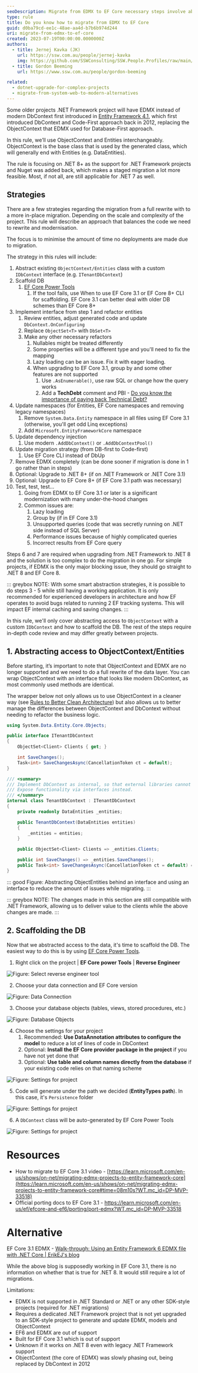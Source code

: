 ```yaml
---
seoDescription: Migrate from EDMX to EF Core necessary steps involve abstracting access to `ObjectContext` and scaffolding the DB.
type: rule
title: Do you know how to migrate from EDMX to EF Core
guid: d0ba79cd-ee1c-48ae-aa4d-b7b6b974d244
uri: migrate-from-edmx-to-ef-core
created: 2023-07-19T00:00:00.0000000Z
authors:
  - title: Jernej Kavka (JK)
    url: https://ssw.com.au/people/jernej-kavka
    img: https://github.com/SSWConsulting/SSW.People.Profiles/raw/main/Jernej-Kavka/Images/Jernej-Kavka-Profile.jpg
  - title: Gordon Beeming
    url: https://www.ssw.com.au/people/gordon-beeming

related:
  - dotnet-upgrade-for-complex-projects
  - migrate-from-system-web-to-modern-alternatives
---
```


Some older projects .NET Framework project will have EDMX instead of modern DbContext first introduced in [Entity Framework 4.1](https://devblogs.microsoft.com/cesardelatorre/entity-framework-4-1-just-released/?WT.mc_id=DP-MVP-33518), which first introduced DbContext and Code-First approach back in 2012, replacing the ObjectContext that EDMX used for Database-First approach.

In this rule, we’ll use ObjectContext and Entities interchangeably. ObjectContext is the base class that is used by the generated class, which will generally end with Entities (e.g. DataEntities).

The rule is focusing on .NET 8+ as the support for .NET Framework projects and Nuget was added back, which makes a staged migration a lot more feasible. Most, if not all, are still applicable for .NET 7 as well.

## Strategies

There are a few strategies regarding the migration from a full rewrite with to a more in-place migration. Depending on the scale and complexity of the project. This rule will describe an approach that balances the code we need to rewrite and modernisation.

The focus is to minimise the amount of time no deployments are made due to migration.

The strategy in this rules will include:

1. Abstract existing `ObjectContext/Entities` class with a custom `IDbContext` interface (e.g. `ITenantDbContext`)
2. Scaffold DB
   1. [EF Core Power Tools](https://marketplace.visualstudio.com/items?itemName=ErikEJ.EFCorePowerTools)
      1. If the tool fails, use When to use EF Core 3.1 or EF Core 8+ CLI for scaffolding. EF Core 3.1 can better deal with older DB schemes than EF Core 8+
3. Implement interface from step 1 and refactor entities
   1. Review entities, adjust generated code and update `DbContext.OnConfiguring`
   2. Replace `ObjectSet<T>` with `DbSet<T>`
   3. Make any other necessary refactors
      1. Nullables might be treated differently
      2. Some properties will be a different type and you'll need to fix the mapping
      3. Lazy loading can be an issue. Fix it with eager loading.
      4. When upgrading to EF Core 3.1, group by and some other features are not supported
         1. Use `.AsEnumerable()`, use raw SQL or change how the query works
         2. Add a **TechDebt** comment and PBI - [Do you know the importance of paying back Technical Debt?](/technical-debt/)
4. Update namespaces (for Entities, EF Core namespaces and removing legacy namespaces)
   1. Remove `System.Data.Entity` namespace in all files using EF Core 3.1 (otherwise, you'll get odd Linq exceptions)
   2. Add `Microsoft.EntityFrameworkCore` namespace
5. Update dependency injection
   1. Use modern `.AddDbContext()` or `.AddDbContextPool()`
6. Update migration strategy (from DB-first to Code-first)
   1. Use EF Core CLI instead of DbUp
7. Remove EDMX completely (can be done sooner if migration is done in 1 go rather than in steps)
8. Optional: Upgrade to .NET 8+ (if on .NET Framework or .NET Core 3.1)
9. Optional: Upgrade to EF Core 8+ (if EF Core 3.1 path was necessary)
10. Test, test, test...
    1. Going from EDMX to EF Core 3.1 or later is a significant modernization with many under-the-hood changes
    2. Common issues are:
       1. Lazy loading
       2. Group by (if in EF Core 3.1)
       3. Unsupported queries (code that was secretly running on .NET side instead of SQL Server)
       4. Performance issues because of highly complicated queries
       5. Incorrect results from EF Core query

Steps 6 and 7 are required when upgrading from .NET Framework to .NET 8 and the solution is too complex to do the migration in one go. For simple projects, if EDMX is the only major blocking issue, they should go straight to .NET 8 and EF Core 8.

::: greybox
NOTE: With some smart abstraction strategies, it is possible to do steps 3 - 5 while still having a working application. It is only recommended for experienced developers in architecture and how EF operates to avoid bugs related to running 2 EF tracking systems. This will impact EF internal caching and saving changes.
:::

In this rule, we'll only cover abstracting access to `ObjectContext` with a custom `IDbContext` and how to scaffold the DB. The rest of the steps require in-depth code review and may differ greatly between projects.

## 1. Abstracting access to ObjectContext/Entities

Before starting, it’s important to note that ObjectContext and EDMX are no longer supported and we need to do a full rewrite of the data layer. You can wrap ObjectContext with an interface that looks like modern DbContext, as most commonly used methods are identical.

The wrapper below not only allows us to use ObjectContext in a cleaner way (see [Rules to Better Clean Architecture](/rules-to-better-clean-architecture/)) but also allows us to better manage the differences between ObjectContext and DbContext without needing to refactor the business logic.

```csharp
using System.Data.Entity.Core.Objects;

public interface ITenantDbContext
{
    ObjectSet<Client> Clients { get; }

    int SaveChanges();
    Task<int> SaveChangesAsync(CancellationToken ct = default);
}

/// <summary>
/// Implement DbContext as internal, so that external libraries cannot access it directly.
/// Expose functionality via interfaces instead.
/// </summary>
internal class TenantDbContext : ITenantDbContext
{
    private readonly DataEntities _entities;

    public TenantDbContext(DataEntities entities)
    {
        _entities = entities;
    }

    public ObjectSet<Client> Clients => _entities.Clients;

    public int SaveChanges() => _entities.SaveChanges();
    public Task<int> SaveChangesAsync(CancellationToken ct = default) => _entities.SaveChangesAsync(ct);
}
```

::: good
Figure: Abstracting ObjectEntities behind an interface and using an interface to reduce the amount of issues while migrating.
:::

::: greybox
NOTE: The changes made in this section are still compatible with .NET Framework, allowing us to deliver value to the clients while the above changes are made.
:::

## 2. Scaffolding the DB

Now that we abstracted access to the data, it's time to scaffold the DB. The easiest way to do this is by using [EF Core Power Tools](https://marketplace.visualstudio.com/items?itemName=ErikEJ.EFCorePowerTools).

1. Right click on the project | **EF Core power Tools** | **Reverse Engineer**

![Figure: Select reverse engineer tool](project-reverse-engineer-tool-1.png)

2. Choose your data connection and EF Core version

![Figure: Data Connection](project-reverse-engineer-tool-2.png)

3. Choose your database objects (tables, views, stored procedures, etc.)

![Figure: Database Objects](project-reverse-engineer-tool-3.png)

4. Choose the settings for your project
   1. Recommended: **Use DataAnnotation attributes to configure the model** to reduce a lot of lines of code in DbContext
   2. Optional: **Install the EF Core provider package in the project** if you have not yet done that
   3. Optional: **Use table and column names directly from the database** if your existing code relies on that naming scheme

![Figure: Settings for project](project-reverse-engineer-tool-4.png)

5. Code will generate under the path we decided (**EntityTypes path**). In this case, it's `Persistence` folder

![Figure: Settings for project](project-reverse-engineer-tool-5.png)

6. A `DbContext` class will be auto-generated by EF Core Power Tools

![Figure: Settings for project](project-reverse-engineer-tool-6.png)

# Resources

* How to migrate to EF Core 3.1 video - [https://learn.microsoft.com/en-us/shows/on-net/migrating-edmx-projects-to-entity-framework-core](https://learn.microsoft.com/en-us/shows/on-net/migrating-edmx-projects-to-entity-framework-core#time=08m10s?WT.mc_id=DP-MVP-33518)
* Official porting docs to EF Core 3.1 - <https://learn.microsoft.com/en-us/ef/efcore-and-ef6/porting/port-edmx?WT.mc_id=DP-MVP-33518>

# Alternative

EF Core 3.1 EDMX - [Walk-through: Using an Entity Framework 6 EDMX file with .NET Core | ErikEJ's blog](https://erikej.github.io/ef/dotnetcore/2020/06/15/ef6-use-edmx-dotnetcore.html)

While the above blog is supposedly working in EF Core 3.1, there is no information on whether that is true for .NET 8. It would still require a lot of migrations.

Limitations:

* EDMX is not supported in .NET Standard or .NET or any other SDK-style projects (required for .NET migrations)
* Requires a dedicated .NET Framework project that is not yet upgraded to an SDK-style project to generate and update EDMX, models and ObjectContext
* EF6 and EDMX are out of support
* Built for EF Core 3.1 which is out of support
* Unknown if it works on .NET 8 even with legacy .NET Framework support
* ObjectContext (the core of EDMX) was slowly phasing out, being replaced by DbContext in 2012
